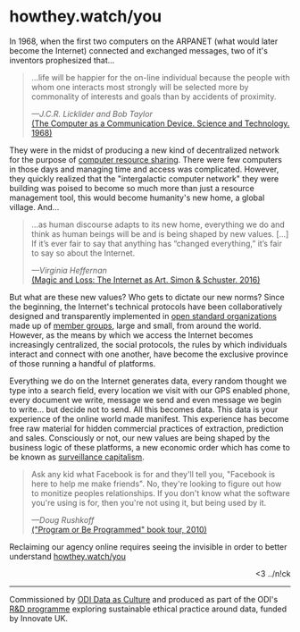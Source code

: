 # howthey.watch/you

<p>
  <span><!-- Hello --></span> In 1968, when the first two computers on the ARPANET (what would later become the Internet) connected and exchanged messages, two of it's inventors prophesized that...
</p>
<blockquote>
  <p>
    ...life will be happier for the on-line individual because the people with whom one interacts most strongly will be selected more by commonality of interests and goals than by accidents of proximity.
  </p>
  <cite>—J.C.R. Licklider and Bob Taylor</cite>
  <div class="quote-source">
    <a href="https://signallake.com/innovation/LickliderApr68.pdf" target="_blank">(The Computer as a Communication Device. Science and Technology. 1968)</a>
  </div>
</blockquote>
<p>
  They were in the midst of producing a new kind of decentralized network for the purpose of <a href="https://archive.org/details/ComputerNetworks_TheHeraldsOfResourceSharing" target="_blank">computer resource sharing</a>. There were few computers in those days and managing time and access was complicated. However, they quickly realized that the "intergalactic computer network" they were building was poised to become so much more than just a resource management tool, this would become humanity's new home, a global village. And...
</p>
<blockquote>
  <p>
    ...as human discourse adapts to its new home, everything we do and think as human beings will be and is being shaped by new values. [...] If it’s ever fair to say that anything has “changed everything,” it’s fair to say so about the Internet.
  </p>
  <cite>—Virginia Heffernan</cite>
  <div class="quote-source">
    <a href="https://www.nytimes.com/2016/06/12/books/review/virginia-heffernans-magic-and-loss.html" target="_blank">(Magic and Loss: The Internet as Art. Simon & Schuster. 2016)</a>
  </div>
</blockquote>
<p>
  But what are these new values? Who gets to dictate our new norms? Since the beginning, the Internet's technical protocols have been collaboratively designed and transparently implemented in <a href="https://ietf.org/" target="_blank">open standard organizations</a> made up of <a href="https://www.w3.org/Consortium/Member/List" target="_blank">member groups</a>, large and small, from around the world. However, as the means by which we access the Internet becomes increasingly centralized, the social protocols, the rules by which individuals interact and connect with one another, have become the exclusive province of those running a handful of platforms.
</p>
<p>
  Everything we do on the Internet generates data, every random thought we type into a search field, every location we visit with our GPS enabled phone, every document we write, message we send and even message we begin to write... but decide not to send. All this becomes data. This data is your experience of the online world made manifest. This experience has become free raw material for hidden commercial practices of extraction, prediction and sales. Consciously or not, our new values are being shaped by the business logic of these platforms, a new economic order which has come to be known as <a href="https://en.wikipedia.org/wiki/Surveillance_capitalism" target="_blank">surveillance capitalism</a>.
</p>
<blockquote>
  <p>
    Ask any kid what Facebook is for and they'll tell you, "Facebook is here to help me make friends". No, they're looking to figure out how to monitize peoples relationships. If you don't know what the software you're using is for, then you're not using it, but being used by it.
  </p>
  <cite>—Doug Rushkoff</cite>
  <div class="quote-source">
     <a href="https://www.youtube.com/watch?v=kgicuytCkoY&feature=emb_title" target="_blank">("Program or Be Programmed" book tour, 2010)</a>
  </div>
</blockquote>
<p>
  Reclaiming our agency online requires seeing the invisible in order to better understand   <a href="https://howthey.watch/you">howthey.watch/you</a>
</p>
<p style="text-align: right">
  <a href="http://nickbriz.com" target="_blank" title="Nick Briz" style="text-decoration:none;">&lt;3 ../n!ck</a>
</p>

----

Commissioned by <a href="http://culture.theodi.org/" target="_blank">ODI Data as Culture</a> and produced as part of the ODI's <a href="https://theodi.org/project/data-innovation-for-uk-research-and-development/" target="_blank">R&D programme</a> exploring sustainable ethical practice around data, funded by Innovate UK.

